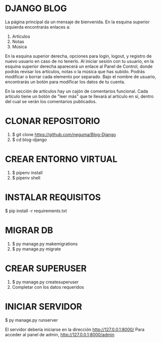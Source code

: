 # DJANGO BLOG

La página principal da un mensaje de bienvenida. En la esquina superior izquierda encontrarás enlaces a:

1. Artículos
2. Notas
3. Música

En la esquina superior derecha, opciones para login, logout, y registro de nuevo usuario en caso de no tenerlo.
Al iniciar sesión con tu usuario, en la esquina superior derecha aparecerá un enlace al Panel de Control, donde podrás revisar los artículos, notas o la música que has subido. Podrás modificar o borrar cada elemento por separado. Bajo el nombre de usuario, encontrarás un botón para modificar los datos de tu cuenta.

En la sección de artículos hay un cajón de comentarios funcional. Cada artículo tiene un botón de "leer más" que te llevará al artículo en sí, dentro del cual se verán los comentarios publicados.

# CLONAR REPOSITORIO

1. $ git clone https://github.com/neguma/Blog-Django
2. $ cd blog-django

# CREAR ENTORNO VIRTUAL

1. $ pipenv install
2. $ pipenv shell

# INSTALAR REQUISITOS

   $ pip install -r requirements.txt

# MIGRAR DB

1. $ py manage.py makemigrations
2. $ py manage.py migrate

# CREAR SUPERUSER

1. $ py manage.py createsuperuser
2. Completar con los datos requeridos

# INICIAR SERVIDOR

   $ py manage.py runserver
   
El servidor debería iniciarse en la dirección http://127.0.0.1:8000/
Para acceder al panel de admin, http://127.0.0.1:8000/admin

